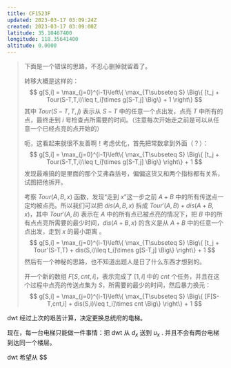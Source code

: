 ```yaml
---
title: CF1523F
updated: 2023-03-17 03:09:24Z
created: 2023-03-17 03:09:00Z
latitude: 35.10467400
longitude: 118.35641400
altitude: 0.0000
---
```



> 下面是一个错误的思路，不忍心删掉就留着了。
>
> 转移大概是这样的：
> $$
g[S,i] = \max_{j=0}^{i-1}\left\{ \max_{T\subseteq S} \Big\{ [t_j + Tour(S-T,T,i)\leq t_i]\times g[S-T,j] \Big\} + 1 \right\}
> $$
> 其中 $Tour(S-T,T,j)$ 表示从 $S-T$ 中的任意一个点出发，点亮 $T$ 中所有的点，最终走到 $i$ 号检查点所需要的时间。（注意每次开始走之前是可以从任意一个已经点亮的点开始的）
>
> 呃，这看起来就很不友善啊！考虑优化，首先把常数拿到外面（？）：
> $$
g[S,i] = \max_{j=0}^{i-1}\left\{ \max_{T\subseteq S} \Big\{ [t_j + Tour(S-T,T,i)\leq t_i]\times g[S-T,j] \Big\} \right\} + 1
> $$
> 发现最难搞的是里面的那个艾弗森括号，偏偏这货又和两个指标都有关系，试图把他拆开。
>
> 考察 $Tour(A,B,x)$ 函数，发现“走到 $x$”这一步之前 $A+B$ 中的所有传送点一定均被点亮。所以我们可以把 $dis(A,B,x)$ 拆成 $Tour'(A,B) + dis(A+B,x)$，其中 $Tour'(A,B)$ 表示在 $A$ 中的所有点已被点亮的情况下，把 $B$ 中的所有点点亮所需要的最少时间，$dis(A+B,x)$ 的含义是从 $A+B$ 中的任意一个点出发，走到 $x$ 的最小距离 。
> $$
g[S,i] = \max_{j=0}^{i-1}\left\{ \max_{T\subseteq S} \Big\{ [t_j + Tour'(S-T,T) + dis(S,i)\leq t_i]\times g[S-T,j] \Big\} \right\} + 1
> $$
> 然后有一个神秘的思路，也不知道出题人是日了什么东西才想到的。
>
> 开一个新的数组 $F[S,cnt,i]$，表示完成了 $[1,i]$ 中的 $cnt$ 个任务，并且在这个过程中点亮的传送点集为 $S$，所需要的最少的时间，然后暴力换元：
> $$
g[S,i] = \max_{j=0}^{i-1}\left\{ \max_{T\subseteq S} \Big\{ [F[S-T,cnt,i] + dis(S,i)\leq t_i]\times cnt \Big\} \right\} + 1
> $$






dwt 经过上次的艰苦计算，决定更换总统府的电梯。

现在，每一台电梯只能做一件事情：把 dwt 从 $d_x$ 送到 $u_x$ . 并且不会有两台电梯到达同一个楼层。

dwt 希望从 $$